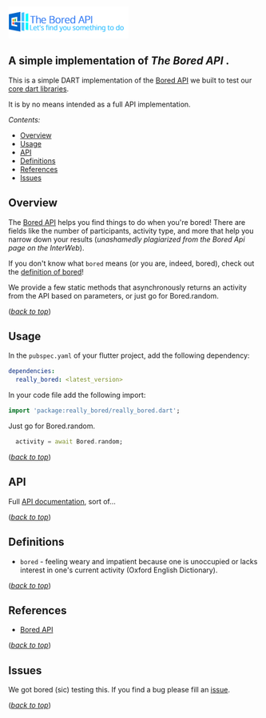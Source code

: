 <!-- 
BSD 3-Clause License
Copyright © 2022, GM Consult Pty Ltd
All rights reserved. 
-->

[![GM Consult Pty Ltd](https://raw.githubusercontent.com/GM-Consult-Pty-Ltd/really_bored/main/dev/images/package_header.png?raw=true "GM Consult Pty Ltd")](https://github.com/GM-Consult-Pty-Ltd)
## **A simple implementation of *The Bored API* .**

This is a simple DART implementation of the [Bored API](https://www.boredapi.com/) we built to test our [core dart libraries](https://pub.dev/packages/gmconsult_dart_core). 

It is by no means intended as a full API implementation.

*Contents:*
- [Overview](#overview)
- [Usage](#usage)
- [API](#api)
- [Definitions](#definitions)
- [References](#references)
- [Issues](#issues)

## Overview

The [Bored API](https://www.boredapi.com/) helps you find things to do when you're bored! There are fields like the number of participants, activity type, and more that help you narrow down your results (*unashamedly plagiarized from the Bored Api page on the InterWeb*).

If you don't know what `bored` means (or you are, indeed, bored), check out the [definition of bored](#definitions)!

We provide a few static methods that asynchronously returns an activity from the API based on parameters, or just go for Bored.random.

(*[back to top](#)*)

## Usage

In the `pubspec.yaml` of your flutter project, add the following dependency:

```yaml
dependencies:
  really_bored: <latest_version>
```

In your code file add the following import:

```dart
import 'package:really_bored/really_bored.dart';
```

Just go for Bored.random.

```dart
  activity = await Bored.random;
```

(*[back to top](#)*)

## API

Full [API documentation](https://pub.dev/documentation/really_bored/latest/), sort of...


(*[back to top](#)*)

## Definitions

* `bored` - feeling weary and impatient because one is unoccupied or lacks interest in one's current activity (Oxford English Dictionary).

(*[back to top](#)*)

## References

* [Bored API](https://www.boredapi.com/)

(*[back to top](#)*)

## Issues

We got bored (sic) testing this. If you find a bug please fill an [issue](https://github.com/GM-Consult-Pty-Ltd/really_bored/issues).  

(*[back to top](#)*)



